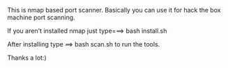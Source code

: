 This is nmap based port scanner. Basically you can use it for hack the box machine port scanning.


If you aren't installed nmap just type===>
      bash install.sh
      

After installing type ==> bash scan.sh to run the tools.


Thanks a lot:)
